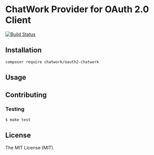 # ChatWork Provider for OAuth 2.0 Client

[![Build Status](https://travis-ci.com/chatwork/oauth2-chatwork-php.svg?token=vkLmxw1KM6EiS5fWoyu8&branch=master)](https://travis-ci.com/chatwork/oauth2-chatwork-php)


## Installation

```
composer require chatwork/oauth2-chatwork
```


## Usage

## Contributing

### Testing

```
$ make test
```

## License

The MIT License (MIT).
